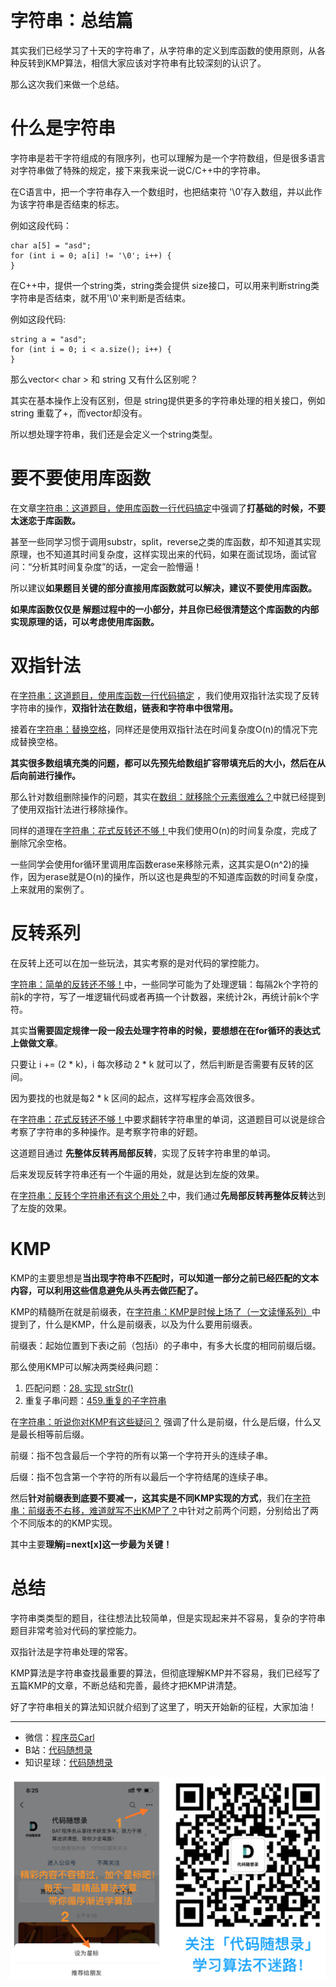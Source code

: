 
<p align="center">
  <a href="https://mp.weixin.qq.com/s/QVF6upVMSbgvZy8lHZS3CQ"><img src="https://img.shields.io/badge/知识星球-代码随想录-blue" alt=""></a>
  <a href="https://mp.weixin.qq.com/s/b66DFkOp8OOxdZC_xLZxfw"><img src="https://img.shields.io/badge/刷题-微信群-green" alt=""></a>
  <a href="https://img-blog.csdnimg.cn/20201210231711160.png"><img src="https://img.shields.io/badge/公众号-代码随想录-brightgreen" alt=""></a>
  <a href="https://space.bilibili.com/525438321"><img src="https://img.shields.io/badge/B站-代码随想录-orange" alt=""></a>
</p>

# 字符串：总结篇

其实我们已经学习了十天的字符串了，从字符串的定义到库函数的使用原则，从各种反转到KMP算法，相信大家应该对字符串有比较深刻的认识了。 

那么这次我们来做一个总结。

# 什么是字符串

字符串是若干字符组成的有限序列，也可以理解为是一个字符数组，但是很多语言对字符串做了特殊的规定，接下来我来说一说C/C++中的字符串。

在C语言中，把一个字符串存入一个数组时，也把结束符 '\0'存入数组，并以此作为该字符串是否结束的标志。

例如这段代码：

```
char a[5] = "asd";
for (int i = 0; a[i] != '\0'; i++) {
}
```

在C++中，提供一个string类，string类会提供 size接口，可以用来判断string类字符串是否结束，就不用'\0'来判断是否结束。

例如这段代码:

```
string a = "asd";
for (int i = 0; i < a.size(); i++) {
}
```

那么vector< char > 和 string 又有什么区别呢？ 

其实在基本操作上没有区别，但是 string提供更多的字符串处理的相关接口，例如string 重载了+，而vector却没有。

所以想处理字符串，我们还是会定义一个string类型。

# 要不要使用库函数 

在文章[字符串：这道题目，使用库函数一行代码搞定](https://mp.weixin.qq.com/s/X02S61WCYiCEhaik6VUpFA)中强调了**打基础的时候，不要太迷恋于库函数。**

甚至一些同学习惯于调用substr，split，reverse之类的库函数，却不知道其实现原理，也不知道其时间复杂度，这样实现出来的代码，如果在面试现场，面试官问：“分析其时间复杂度”的话，一定会一脸懵逼！

所以建议**如果题目关键的部分直接用库函数就可以解决，建议不要使用库函数。**

**如果库函数仅仅是 解题过程中的一小部分，并且你已经很清楚这个库函数的内部实现原理的话，可以考虑使用库函数。**

# 双指针法


在[字符串：这道题目，使用库函数一行代码搞定](https://mp.weixin.qq.com/s/X02S61WCYiCEhaik6VUpFA) ，我们使用双指针法实现了反转字符串的操作，**双指针法在数组，链表和字符串中很常用。**

接着在[字符串：替换空格](https://mp.weixin.qq.com/s/t0A9C44zgM-RysAQV3GZpg)，同样还是使用双指针法在时间复杂度O(n)的情况下完成替换空格。

**其实很多数组填充类的问题，都可以先预先给数组扩容带填充后的大小，然后在从后向前进行操作。**

那么针对数组删除操作的问题，其实在[数组：就移除个元素很难么？](https://mp.weixin.qq.com/s/wj0T-Xs88_FHJFwayElQlA)中就已经提到了使用双指针法进行移除操作。

同样的道理在[字符串：花式反转还不够！](https://mp.weixin.qq.com/s/X3qpi2v5RSp08mO-W5Vicw)中我们使用O(n)的时间复杂度，完成了删除冗余空格。

一些同学会使用for循环里调用库函数erase来移除元素，这其实是O(n^2)的操作，因为erase就是O(n)的操作，所以这也是典型的不知道库函数的时间复杂度，上来就用的案例了。

# 反转系列

在反转上还可以在加一些玩法，其实考察的是对代码的掌控能力。

[字符串：简单的反转还不够！](https://mp.weixin.qq.com/s/XGSk1GyPWhfqj2g7Cb1Vgw)中，一些同学可能为了处理逻辑：每隔2k个字符的前k的字符，写了一堆逻辑代码或者再搞一个计数器，来统计2k，再统计前k个字符。 

其实**当需要固定规律一段一段去处理字符串的时候，要想想在在for循环的表达式上做做文章**。

只要让 i += (2 * k)，i 每次移动 2 * k 就可以了，然后判断是否需要有反转的区间。

因为要找的也就是每2 * k 区间的起点，这样写程序会高效很多。

在[字符串：花式反转还不够！](https://mp.weixin.qq.com/s/X3qpi2v5RSp08mO-W5Vicw)中要求翻转字符串里的单词，这道题目可以说是综合考察了字符串的多种操作。是考察字符串的好题。

这道题目通过 **先整体反转再局部反转**，实现了反转字符串里的单词。

后来发现反转字符串还有一个牛逼的用处，就是达到左旋的效果。

在[字符串：反转个字符串还有这个用处？](https://mp.weixin.qq.com/s/PmcdiWSmmccHAONzU0ScgQ)中，我们通过**先局部反转再整体反转**达到了左旋的效果。

# KMP 

KMP的主要思想是**当出现字符串不匹配时，可以知道一部分之前已经匹配的文本内容，可以利用这些信息避免从头再去做匹配了。**

KMP的精髓所在就是前缀表，在[字符串：KMP是时候上场了（一文读懂系列）](https://mp.weixin.qq.com/s/70OXnZ4Ez29CKRrUpVJmug)中提到了，什么是KMP，什么是前缀表，以及为什么要用前缀表。

前缀表：起始位置到下表i之前（包括i）的子串中，有多大长度的相同前缀后缀。

那么使用KMP可以解决两类经典问题：

1. 匹配问题：[28. 实现 strStr()](https://mp.weixin.qq.com/s/Gk9FKZ9_FSWLEkdGrkecyg)
2. 重复子串问题：[459.重复的子字符串](https://mp.weixin.qq.com/s/lR2JPtsQSR2I_9yHbBmBuQ)

在[字符串：听说你对KMP有这些疑问？](https://mp.weixin.qq.com/s/mqx6IM2AO4kLZwvXdPtEeQ) 强调了什么是前缀，什么是后缀，什么又是最长相等前后缀。

前缀：指不包含最后一个字符的所有以第一个字符开头的连续子串。

后缀：指不包含第一个字符的所有以最后一个字符结尾的连续子串。

然后**针对前缀表到底要不要减一，这其实是不同KMP实现的方式**，我们在[字符串：前缀表不右移，难道就写不出KMP了？](https://mp.weixin.qq.com/s/p3hXynQM2RRROK5c6X7xfw)中针对之前两个问题，分别给出了两个不同版本的的KMP实现。

其中主要**理解j=next[x]这一步最为关键！**

# 总结 

字符串类类型的题目，往往想法比较简单，但是实现起来并不容易，复杂的字符串题目非常考验对代码的掌控能力。

双指针法是字符串处理的常客。

KMP算法是字符串查找最重要的算法，但彻底理解KMP并不容易，我们已经写了五篇KMP的文章，不断总结和完善，最终才把KMP讲清楚。

好了字符串相关的算法知识就介绍到了这里了，明天开始新的征程，大家加油！

------------------------

* 微信：[程序员Carl](https://mp.weixin.qq.com/s/b66DFkOp8OOxdZC_xLZxfw)
* B站：[代码随想录](https://space.bilibili.com/525438321)
* 知识星球：[代码随想录](https://mp.weixin.qq.com/s/QVF6upVMSbgvZy8lHZS3CQ)

![](../pics/公众号.png)
